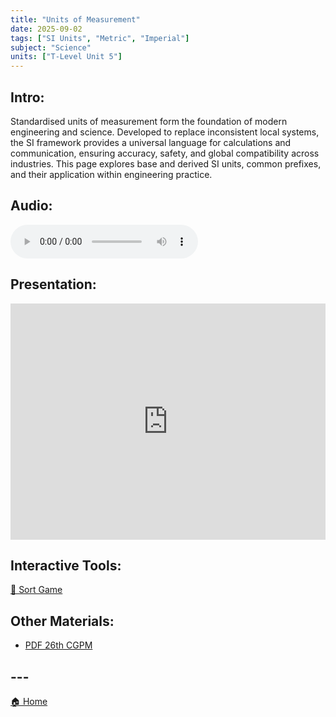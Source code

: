 ```yaml
---
title: "Units of Measurement"
date: 2025-09-02
tags: ["SI Units", "Metric", "Imperial"]
subject: "Science"
units: ["T-Level Unit 5"]
---
```


## Intro:

Standardised units of measurement form the foundation of modern engineering and science. Developed to replace inconsistent local systems, the SI framework provides a universal language for calculations and communication, ensuring accuracy, safety, and global compatibility across industries. This page explores base and derived SI units, common prefixes, and their application within engineering practice.

## Audio:

<audio controls>
    <source src="https://EngineeringShare.github.io/engineering-hub/audio/Units of Measurement.mp3" type="audio/mpeg">
    Your browser does not support the audio element.
</audio>

## Presentation:

<div style="position: relative; width: 100%; height: 0; padding-top: 75%;">
    <iframe src="https://EngineeringShare.github.io/engineering-hub/presentations/SI Units.pdf" 
        style="position: absolute; top: 0; left: 0; width: 100%; height: 100%; border: none;">
    </iframe>
</div>

## Interactive Tools:

<a href="https://engineeringshare.github.io/engineering-hub/interactive/Units%20of%20Measurement%20Sort.html">🧩 Sort Game</a>

## Other Materials:

* [PDF 26th CGPM](https://www.google.com/url?sa=i&url=https%3A%2F%2Freport.ndc.gov.tw%2FReportFront%2FPageSystem%2FreportFileDownload%2FC10702021%2F006&psig=AOvVaw2ZoN5QR6Uk7ORXwPdnrLQ5&ust=1756900711069000&source=images&cd=vfe&opi=89978449&ved=0CBkQjhxqFwoTCPCl4KiDuo8DFQAAAAAdAAAAABAE)

## ---

<a href="https://engineeringshare.github.io/engineering-hub">🏠 Home</a>
